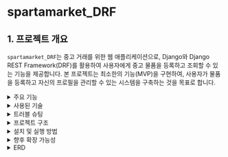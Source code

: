 # spartamarket_DRF

## 1. 프로젝트 개요
`spartamarket_DRF`는 중고 거래를 위한 웹 애플리케이션으로, Django와 Django REST Framework(DRF)를 활용하여 사용자에게 중고 물품을 등록하고 조회할 수 있는 기능을 제공합니다. 본 프로젝트는 최소한의 기능(MVP)을 구현하여, 사용자가 물품을 등록하고 자신의 프로필을 관리할 수 있는 시스템을 구축하는 것을 목표로 합니다. 

<details>
<summary>주요 기능</summary>

## 2. 주요 기능
- **회원가입**: 사용자가 기본 정보(이메일, 비밀번호, 사용자명 등)를 입력하여 계정을 생성합니다.
- **로그인**: 사용자가 등록된 계정으로 로그인하고 인증 토큰을 발급받습니다.
- **프로필 조회**: 로그인한 사용자가 자신의 프로필 정보를 조회할 수 있습니다.
- **상품 등록**: 사용자가 중고 물품을 등록하고 이미지 및 설명을 첨부할 수 있습니다.
- **상품 목록 조회**: 모든 사용자에게 등록된 중고 물품 목록을 페이지네이션 방식으로 제공합니다.
- **상품 수정**: 등록한 사용자만 자신의 상품을 수정할 수 있습니다.
- **상품 삭제**: 등록한 사용자만 자신의 상품을 삭제할 수 있습니다.
</details>


<details>
<summary>사용된 기술</summary>

## 3. 사용된 기술
- **Django**: 웹 애플리케이션의 기본 프레임워크로 사용됩니다.
- **Django REST Framework (DRF)**: RESTful API를 쉽게 구축할 수 있도록 도와주는 Django의 확장 프레임워크입니다.
- **SQLite**: 데이터베이스로 사용됩니다. 기본적으로 SQLite를 사용하지만, 필요에 따라 다른 데이터베이스로 변경 가능합니다.
- **JWT (JSON Web Token)**: 로그인 시 사용자 인증을 위한 토큰 기반 인증 방식을 사용합니다.
</details>

<details>
<summary>트러블 슈팅</summary>

## 4. 트러블 슈팅

`product_detail.html 수정사항 미적용.`

 	수정 및 삭제 버튼 기능을 추가했지만, 페이지에서 보이지 않는 이슈 발생.

**해결 과정**

a. ulrs.py의 문제가 없음을 확인한 후, products 폴더의 view.py 내용을 명시적으로 수정.

b. product_detail.html 또한 명시적으로 수정. 

c. F12 개발자 도구를 통해, 수정 및 삭제 버튼이 존재하는지 확인 실패.

d. 작성한 글에 대한 권한 확인을 위해, 로그인 확인 및 업로드한 계정으로 수정 및 삭제 시도.

e. 작성중인 같은 파일이 두 개가 있었고, 수정된 파일은 다른 경로에 있었음.

	경로를 일치시켜서 해결 완료.
</details>

<details>
<summary>프로젝트 구조</summary>
  
## 5. 프로젝트 구조
- **accounts**: 사용자 계정 관련 기능을 담당합니다. 회원가입, 로그인, 프로필 조회 등을 포함합니다.
- **products**: 중고 물품 관련 기능을 담당합니다. 상품 등록, 수정, 삭제, 목록 조회 기능을 제공합니다.
</details>

<details>
<summary>설치 및 실행 방법</summary>

## 6. 설치 및 실행 방법
프로젝트는 가상 환경에서 실행되며, 필요한 의존성은 `requirements.txt`에 정의되어 있습니다. 로컬 서버에서 실행할 수 있습니다.
</details>

<details>
<summary>향후 확장 가능성</summary>

## 7. 향후 확장 가능성
- **검색 기능**: 사용자가 중고 물품을 검색할 수 있는 기능 추가.
- **카테고리 분류**: 물품을 카테고리별로 분류하여 필터링 기능 추가.
- **리뷰 시스템**: 거래가 이루어진 후 사용자 간의 리뷰를 남길 수 있는 기능 추가.
- **채팅 시스템**: 사용자 간의 실시간 채팅 기능 추가.
</details>


<details>
<summary>ERD</summary>

## 8. ERD

![image](https://github.com/user-attachments/assets/dd0a534b-4373-4c8e-95f3-2844807b6cf3)
</details>
